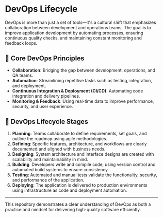 # DevOps Lifecycle

DevOps is more than just a set of tools—it's a cultural shift that emphasizes collaboration between development and operations teams. The goal is to improve application development by automating processes, ensuring continuous quality checks, and maintaining constant monitoring and feedback loops.

## 🔧 Core DevOps Principles

- **Collaboration**: Bridging the gap between development, operations, and QA teams.
- **Automation**: Streamlining repetitive tasks such as testing, integration, and deployment.
- **Continuous Integration & Deployment (CI/CD)**: Automating code integration and delivery pipelines.
- **Monitoring & Feedback**: Using real-time data to improve performance, security, and user experience.

## 🔁 DevOps Lifecycle Stages

1. **Planning**: Teams collaborate to define requirements, set goals, and outline the roadmap using agile methodologies.
2. **Defining**: Specific features, architecture, and workflows are clearly documented and aligned with business needs.
3. **Designing**: System architecture and interface designs are created with scalability and maintainability in mind.
4. **Building**: Developers write and compile code, using version control and automated build systems to ensure consistency.
5. **Testing**: Automated and manual tests validate the functionality, security, and performance of the application.
6. **Deploying**: The application is delivered to production environments using infrastructure as code and deployment automation.

---

This repository demonstrates a clear understanding of DevOps as both a practice and mindset for delivering high-quality software efficiently.
